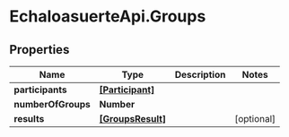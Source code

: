 # EchaloasuerteApi.Groups

## Properties
Name | Type | Description | Notes
------------ | ------------- | ------------- | -------------
**participants** | [**[Participant]**](Participant.md) |  | 
**numberOfGroups** | **Number** |  | 
**results** | [**[GroupsResult]**](GroupsResult.md) |  | [optional] 


